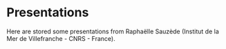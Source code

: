 # Presentations
Here are stored some presentations from Raphaëlle Sauzède (Institut de la Mer de Villefranche - CNRS - France).
